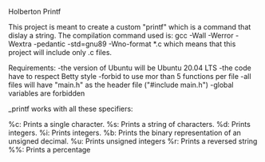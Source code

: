 Holberton Printf

This project is meant to create a custom "printf" which is
a command that dislay a string. 
The compilation command used is: 
gcc -Wall -Werror -Wextra -pedantic -std=gnu89 -Wno-format *.c
which means that this project will include only .c files.

Requirements: 
-the version of Ubuntu will be Ubuntu 20.04 LTS 
-the code have to respect Betty style 
-forbid to use mor than 5 functions per file 
-all files will have "main.h" as the header file ("#include main.h") 
-global variables are forbidden

_printf works with all these specifiers:

%c: Prints a single character. 
%s: Prints a string of characters. 
%d: Prints integers. 
%i: Prints integers. 
%b: Prints the binary representation of an unsigned decimal. 
%u: Prints unsigned integers 
%r: Prints a reversed string 
%%: Prints a percentage
